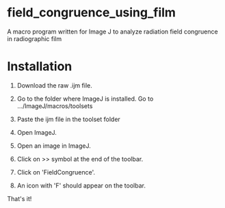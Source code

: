 # field_congruence_using_film
A macro program written for Image J to analyze radiation field congruence in radiographic film

# Installation
1. Download the raw .ijm file.
2. Go to the folder where ImageJ is installed. Go to .../ImageJ/macros/toolsets
3. Paste the ijm file in the toolset folder
4. Open ImageJ.
5. Open an image in ImageJ.
6. Click on >> symbol at the end of the toolbar.
   
   
8. Click on 'FieldCongruence'.
   
   
10. An icon with 'F' should appear on the toolbar.
    
    

That's it! 

